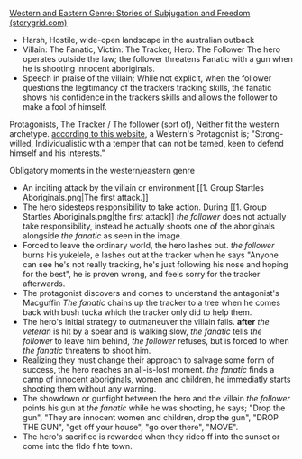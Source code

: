 [Western and Eastern Genre: Stories of Subjugation and Freedom (storygrid.com)](https://storygrid.com/western-eastern-genre/#:~:text=The%20Western%2FEastern%20genre%20has%20five%20necessary%20conventions%3A%201,the%20hero%20and%20villain%20is%20large.%20More%20items)

- Harsh, Hostile, wide-open landscape in the australian outback
- Villain: The Fanatic, Victim: The Tracker, Hero: The Follower
The hero operates outside the law; the follower threatens Fanatic with a gun
when he is shooting innocent aboriginals.
- Speech in praise of the villain; 
While not explicit, when the follower questions the legitimancy of the trackers tracking skills, the fanatic shows his confidence
in the trackers skills and allows the follower to make a fool of himself.


Protagonists, The Tracker / The follower (sort of), Neither fit the western archetype. 
		  [according to this website](https://classicwestern.wordpress.com/2015/03/13/the-classic-western-protagonist-archetype/), a Western's Protagonist is; "Strong-willed, Individualistic with a temper that can not be tamed, keen to defend  himself and his interests."

Obligatory moments in the western/eastern genre

- An inciting attack by the villain or environment
	[[1. Group Startles Aboriginals.png|The first attack.]] 
- The hero sidesteps responsibility to take action.
	During [[1. Group Startles Aboriginals.png|the first attack]] *the follower* does not actually take responsibility, instead he actually shoots one of the aboriginals alongside *the fanatic* as seen in the image.
- Forced to leave the ordinary world, the hero lashes out.
	*the follower* burns his yukelele, e lashes out at the tracker when he says "Anyone can see he's not really tracking, he's just following his nose and hoping for the best", he is proven wrong, and feels sorry for the tracker afterwards.
- The protagonist discovers and comes to understand the antagonist's Macguffin
	*The fanatic* chains up the tracker to a tree when he comes back with bush tucka which the tracker only did to help them.
- The hero's initial strategy to outmaneuver the villain fails.
	**after** *the veteran* is hit by a spear and is walking slow, *the fanatic* tells *the follower* to leave him behind, *the follower* refuses, but is forced to when *the fanatic* threatens to shoot him.
- Realizing they must change their approach to salvage some form of success, the hero reaches an all-is-lost moment.
	*the fanatic* finds a camp of innocent aboriginals, women and children, he immediatly starts shooting them without any warning.
- The showdown or gunfight between the hero and the villain
	*the follower* points his gun at *the fanatic* while he was shooting, he says; "Drop the gun", "They are innocent women and children, drop the gun", "DROP THE GUN", "get off your house", "go over there", "MOVE".
- The hero's sacrifice is rewarded when they rideo ff into the sunset or come into the fldo f hte town.
